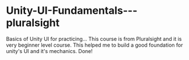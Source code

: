 # Unity-UI-Fundamentals---pluralsight
Basics of Unity UI for practicing...
This course is from Pluralsight and it is very beginner level course. This helped me to build a good foundation for unity's UI and it's mechanics.
Done!
